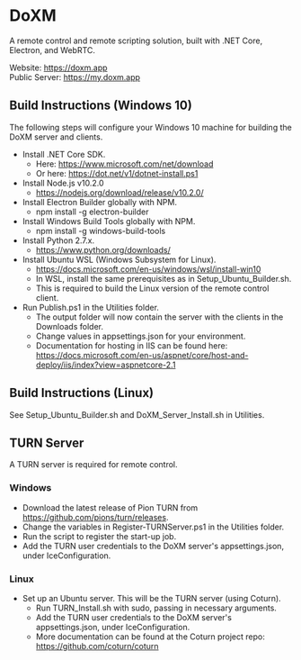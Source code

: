 # DoXM
A remote control and remote scripting solution, built with .NET Core, Electron, and WebRTC.

Website: https://doxm.app  
Public Server: https://my.doxm.app

## Build Instructions (Windows 10)  
The following steps will configure your Windows 10 machine for building the DoXM server and clients.
* Install .NET Core SDK.
    * Here: https://www.microsoft.com/net/download
    * Or here: https://dot.net/v1/dotnet-install.ps1
* Install Node.js v10.2.0
    * https://nodejs.org/download/release/v10.2.0/
* Install Electron Builder globally with NPM.
    * npm install -g electron-builder
* Install Windows Build Tools globally with NPM.
    * npm install -g windows-build-tools
* Install Python 2.7.x.
    * https://www.python.org/downloads/ 
* Install Ubuntu WSL (Windows Subsystem for Linux).
    * https://docs.microsoft.com/en-us/windows/wsl/install-win10
    * In WSL, install the same prerequisites as in Setup_Ubuntu_Builder.sh.
    * This is required to build the Linux version of the remote control client.
* Run Publish.ps1 in the Utilities folder.
    * The output folder will now contain the server with the clients in the Downloads folder.
    * Change values in appsettings.json for your environment.
    * Documentation for hosting in IIS can be found here: https://docs.microsoft.com/en-us/aspnet/core/host-and-deploy/iis/index?view=aspnetcore-2.1

## Build Instructions (Linux)
See Setup_Ubuntu_Builder.sh and DoXM_Server_Install.sh in Utilities.

## TURN Server  
A TURN server is required for remote control.

### Windows
* Download the latest release of Pion TURN from https://github.com/pions/turn/releases.
* Change the variables in Register-TURNServer.ps1 in the Utilities folder.
* Run the script to register the start-up job.
* Add the TURN user credentials to the DoXM server's appsettings.json, under IceConfiguration.

### Linux
* Set up an Ubuntu server.  This will be the TURN server (using Coturn).
    * Run TURN_Install.sh with sudo, passing in necessary arguments.
    * Add the TURN user credentials to the DoXM server's appsettings.json, under IceConfiguration.
    * More documentation can be found at the Coturn project repo: https://github.com/coturn/coturn
